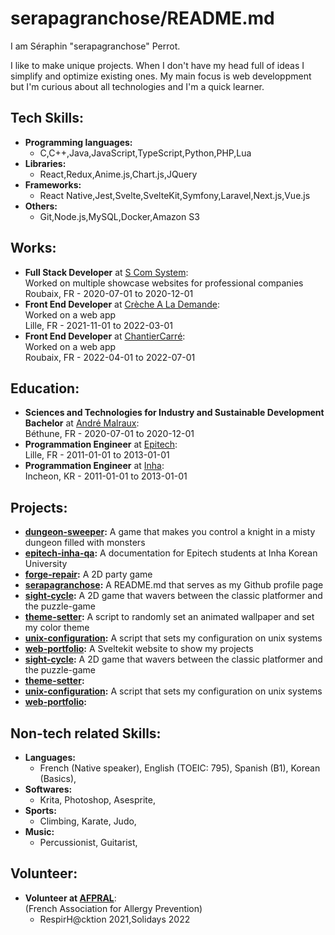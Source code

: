 # serapagranchose/README.md

I am Séraphin "serapagranchose" Perrot.  

I like to make unique projects.
When I don&#39;t have my head full of ideas I simplify and optimize existing ones.
My main focus is web developpment but I&#39;m curious about all technologies and I&#39;m a quick learner.

## Tech Skills:
- **Programming languages:**
    - C,C++,Java,JavaScript,TypeScript,Python,PHP,Lua
- **Libraries:**
    - React,Redux,Anime.js,Chart.js,JQuery
- **Frameworks:**
    - React Native,Jest,Svelte,SvelteKit,Symfony,Laravel,Next.js,Vue.js
- **Others:**
    - Git,Node.js,MySQL,Docker,Amazon S3

## Works:
- **Full Stack Developer** at [S Com System](https:&#x2F;&#x2F;s-com-system.fr):  
    Worked on multiple showcase websites for professional companies  
    Roubaix, FR - 2020-07-01 to 2020-12-01
- **Front End Developer** at [Crèche A La Demande](https:&#x2F;&#x2F;www.crechealademande.fr):  
    Worked on a web app  
    Lille, FR - 2021-11-01 to 2022-03-01
- **Front End Developer** at [ChantierCarré](https:&#x2F;&#x2F;www.chantiercarre.fr):  
    Worked on a web app  
    Roubaix, FR - 2022-04-01 to 2022-07-01

## Education:
- **Sciences and Technologies for Industry and Sustainable Development Bachelor** at [André Malraux](https:&#x2F;&#x2F;andre-malraux-bethune.enthdf.fr):  
    Béthune, FR - 2020-07-01 to 2020-12-01
- **Programmation Engineer** at [Epitech](https:&#x2F;&#x2F;www.epitech.eu&#x2F;fr&#x2F;formations&#x2F;epitech-en-5-ans):  
    Lille, FR - 2011-01-01 to 2013-01-01
- **Programmation Engineer** at [Inha](https:&#x2F;&#x2F;eng.inha.ac.kr&#x2F;eng&#x2F;index.do):  
    Incheon, KR - 2011-01-01 to 2013-01-01

## Projects:
- **[dungeon-sweeper](https:&#x2F;&#x2F;github.com&#x2F;serapagranchose&#x2F;dungeon-sweeper):** A game that makes you control a knight in a misty dungeon filled with monsters
- **[epitech-inha-qa](https:&#x2F;&#x2F;github.com&#x2F;serapagranchose&#x2F;epitech-inha-qa):** A documentation for Epitech students at Inha Korean University
- **[forge-repair](https:&#x2F;&#x2F;github.com&#x2F;serapagranchose&#x2F;forge-repair):** A 2D party game
- **[serapagranchose](https:&#x2F;&#x2F;github.com&#x2F;serapagranchose&#x2F;serapagranchose):** A README.md that serves as my Github profile page
- **[sight-cycle](https:&#x2F;&#x2F;github.com&#x2F;serapagranchose&#x2F;sight-cycle):** A 2D game that wavers between the classic platformer and the puzzle-game
- **[theme-setter](https:&#x2F;&#x2F;github.com&#x2F;serapagranchose&#x2F;theme-setter):** A script to randomly set an animated wallpaper and set my color theme
- **[unix-configuration](https:&#x2F;&#x2F;github.com&#x2F;serapagranchose&#x2F;unix-configuration):** A script that sets my configuration on unix systems
- **[web-portfolio](https:&#x2F;&#x2F;github.com&#x2F;serapagranchose&#x2F;web-portfolio):** A Sveltekit website to show my projects
- **[sight-cycle](https:&#x2F;&#x2F;github.com&#x2F;serapagranchose&#x2F;sight-cycle):** A 2D game that wavers between the classic platformer and the puzzle-game
- **[theme-setter](https:&#x2F;&#x2F;github.com&#x2F;serapagranchose&#x2F;theme-setter):** 
- **[unix-configuration](https:&#x2F;&#x2F;github.com&#x2F;serapagranchose&#x2F;unix-configuration):** A script that sets my configuration on unix systems
- **[web-portfolio](https:&#x2F;&#x2F;github.com&#x2F;serapagranchose&#x2F;web-portfolio):** 

## Non-tech related Skills:
- **Languages:**
    - French (Native speaker), English (TOEIC: 795), Spanish (B1), Korean (Basics), 
- **Softwares:**
    - Krita, Photoshop, Asesprite, 
- **Sports:**
    - Climbing, Karate, Judo, 
- **Music:**
    - Percussionist, Guitarist, 

## Volunteer:
- **Volunteer at [AFPRAL](https:&#x2F;&#x2F;www.afpral.fr&#x2F;page&#x2F;953363-l-association)**:  
    (French Association for Allergy Prevention)  
    - RespirH@cktion 2021,Solidays 2022
